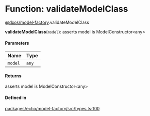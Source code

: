 # Function: validateModelClass

[@dxos/model-factory](../modules/dxos_model_factory.md).validateModelClass

**validateModelClass**(`model`): asserts model is ModelConstructor<any\>

#### Parameters

| Name | Type |
| :------ | :------ |
| `model` | `any` |

#### Returns

asserts model is ModelConstructor<any\>

#### Defined in

[packages/echo/model-factory/src/types.ts:100](https://github.com/dxos/dxos/blob/main/packages/echo/model-factory/src/types.ts#L100)
